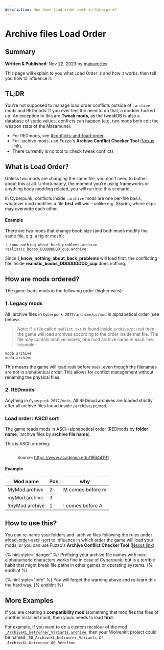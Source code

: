 ```yaml
---
description: How does load order work in Cyberpunk?
---
```


# Archive files Load Order

## Summary

**Written & Published**: Nov 22, 2023 by [manavortex](https://app.gitbook.com/u/NfZBoxGegfUqB33J9HXuCs6PVaC3 "mention")

This page will explain to you what Load Order is and how it works, then tell you how to influence it.

## TL;DR

You're not supposed to manage load order conflicts outside of `.archive` mods and REDmods. If you ever feel the need to do that, a modder fucked up. An exception to this are **Tweak mods**, as the tweakDB is also a database of static values, conflicts can happen (e.g. two mods both edit the weapon stats of the Masamune).

* For REDmods, see [#conflicts-and-load-order](redmod/usage.md#conflicts-and-load-order "mention")
* For .archive mods, use Fuzzo's **Archive Conflict Checker Tool** ([Nexus link](https://www.nexusmods.com/cyberpunk2077/mods/11126)).
* There currently is no tool to check tweak conflicts

## What is Load Order?

Unless two mods are changing the same file, you don't need to bother about this at all. Unfortunately, the moment you're using frameworks or anything body modding related, you _will_ run into this scenario.

In Cyberpunk, conflicts inside `.archive` mods are one per-file basis, whatever mod modifies a file **first** will win – unlike e.g. Skyrim, where esps may overwrite each other.

#### Example

There are two mods that change boob size (and both mods modify the same file, e.g. a rig or mesh):

```
i_know_nothing_about_back_problems.archive
realistic_boobs_DDDDDDDDD_cup.archive
```

Since **i\_know\_nothing\_about\_back\_problems** will load first, the conflicting file inside **realistic\_boobs\_DDDDDDDDD\_cup** does nothing.

## How are mods ordered?

The game loads mods in the following order (higher wins):

### 1. Legacy mods

All .archive files in `Cyberpunk 2077/archive/pc/mod` in alphabetical order (see below).

> Note: If a file called `modlist.txt` is found inside `archive/pc/mod` then the game will load archives according to the order inside that file. The file may contain archive names, one mod archive name in each line. Example:

```
modb.archive
moda.archive
```

This means the game will load `modb` before `moda`, even though the filenames are not in alphabetical order. This allows for conflict management without renaming the physical files.

### 2. REDmods

Anything in `Cyberpunk 2077/mods`. All REDmod archives are loaded strictly after all archive files found inside `/archive/pc/mod`.

### Load order: ASCII sort

The game reads mods in ASCII-alphabetical order (REDmods by **folder name**, .archive files by **archive file name**).

This is ASCII ordering:

<figure><img src="https://files.gitbook.com/v0/b/gitbook-x-prod.appspot.com/o/spaces%2F-MP_ozZVx2gRZUPXkd4r%2Fuploads%2FJ7IAaw7SEdYkWNCWeT4V%2Fimage.png?alt=media&#x26;token=acfd4e9c-7c2c-4a11-89fc-6bbef5211eec" alt=""><figcaption><p>Source: <a href="https://www.academia.edu/19644191">https://www.academia.edu/19644191</a></p></figcaption></figure>

#### Example

| Mod name       | Pos | why              |
| -------------- | --- | ---------------- |
| MyMod.archive  | 2   | M comes before m |
| myMod.archive  | 3   |                  |
| !myMod.archive | 1   | ! comes before A |

## How to use this?

You can re-name your folders and .archive files following the rules under [#load-order-ascii-sort](load-order.md#load-order-ascii-sort "mention") to influence in which order the game will load your mods, or you can use Fuzzo's **Archive Conflict Checker Tool** ([Nexus link](https://www.nexusmods.com/cyberpunk2077/mods/11126)).

{% hint style="danger" %}
Prefixing your archive file names with non-alphanumeric characters works fine in case of Cyberpunk, but is a terrible habit that might break file paths in other games or operating systems.
{% endhint %}

{% hint style="info" %}
You will forget the warning above and re-learn this the hard way.
{% endhint %}

## More Examples

If you are creating a **compatibility mod** (something that modifies the files of another installed mod), then yours needs to load **first**.

For example, if you want to do a custom recolour of the mod [`_ArchiveXL_Netrunner_Variants.archive`](../../modding-guides/items-equipment/recolours-and-refits/), then your Wolvenkit project could be named `_00_ArchiveXL_Netrunner_Variants`, or `_ArchiveXL_Netrunner_00_Recolour`.
